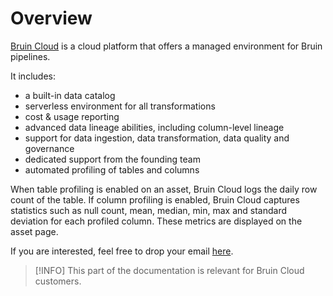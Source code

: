 # Overview

[Bruin Cloud](https://github.com/bruin-data/bruin) is a cloud platform that offers a managed environment for Bruin pipelines.

It includes:
- a built-in data catalog
- serverless environment for all transformations
- cost & usage reporting
- advanced data lineage abilities, including column-level lineage
- support for data ingestion, data transformation, data quality and governance
- dedicated support from the founding team
- automated profiling of tables and columns

When table profiling is enabled on an asset, Bruin Cloud logs the daily row count of the table. If column profiling is enabled, Bruin Cloud captures statistics such as null count, mean, median, min, max and standard deviation for each profiled column. These metrics are displayed on the asset page.

If you are interested, feel free to drop your email [here](https://github.com/bruin-data/bruin).

> [!INFO]
> This part of the documentation is relevant for Bruin Cloud customers.